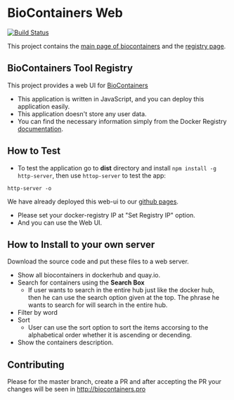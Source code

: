BioContainers Web
==============================
[![Build Status](https://travis-ci.org/BioContainers/BioContainers.github.io.svg?branch=master)](https://travis-ci.org/BioContainers/BioContainers.github.io)


This project contains the [main page of biocontainers](https://biocontainers.pro) and the [registry page](https://biocontainers.pro/registry).


BioContainers Tool Registry
---------------------------------

This project provides a web UI for [BioContainers](https://biocontainers.pro)

* This application is written in JavaScript, and you can deploy this application easily.
* This application doesn't store any user data.
* You can find the necessary information simply from the Docker Registry [documentation](http://biocontainers.pro/docs/101/biocontainers-registry/).


How to Test
------------------------

- To test the application go to **dist** directory and install `npm install -g http-server`, then use `httop-server` to test the app:

```
http-server -o
```

We have already deployed this web-ui to our [github pages](http://worksap-ate.github.io/docker-registry-ui/#/).

- Please set your docker-registry IP at "Set Registry IP" option. 
- And you can use the Web UI.

How to Install to your own server
--------------------------------------

Download the source code and put these files to a web server.

- Show all biocontainers in dockerhub and quay.io.
- Search for containers using the **Search Box**
    * If user wants to search in the entire hub just like the docker hub, then he can use the search option given at the top. The phrase he wants to search for will search in the entire hub.
- Filter by word
- Sort
    * User can use the sort option to sort the items accorsing to the alphabetical order whether it is ascending or decending.
- Show the containers description.

Contributing
--------------------

Please for the master branch, create a PR and after accepting the PR your changes will be seen in http://biocontainers.pro